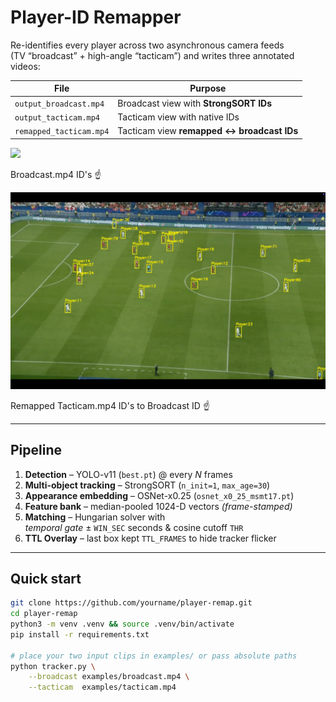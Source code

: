 # Player-ID Remapper

Re-identifies every player across two asynchronous camera feeds  
(TV “broadcast” + high-angle “tacticam”) and writes three annotated
videos:

| File | Purpose |
|------|---------|
| `output_broadcast.mp4` | Broadcast view with **StrongSORT IDs** |
| `output_tacticam.mp4`  | Tacticam view with native IDs |
| `remapped_tacticam.mp4`| Tacticam view **remapped ↔ broadcast IDs** |

<p align="left">
  <img src="results/ss1.png" width="600">
  <figcaption>Broadcast.mp4 ID's ☝️</figcaption>
</p>
<p align="left">
  <img src="results/ss2.png" width="600">
  <figcaption>Remapped Tacticam.mp4 ID's to Broadcast ID ☝️</figcaption>
</p>

---

## Pipeline

1. **Detection** – YOLO-v11 (`best.pt`) @ every *N* frames  
2. **Multi-object tracking** – StrongSORT (`n_init=1`, `max_age=30`)  
3. **Appearance embedding** – OSNet-x0.25 (`osnet_x0_25_msmt17.pt`)  
4. **Feature bank** – median-pooled 1024-D vectors *(frame-stamped)*  
5. **Matching** – Hungarian solver with  
   *temporal gate* ± `WIN_SEC` seconds & cosine cutoff `THR`  
6. **TTL Overlay** – last box kept `TTL_FRAMES` to hide tracker flicker  


---

## Quick start

```bash
git clone https://github.com/yourname/player-remap.git
cd player-remap
python3 -m venv .venv && source .venv/bin/activate
pip install -r requirements.txt

# place your two input clips in examples/ or pass absolute paths
python tracker.py \
    --broadcast examples/broadcast.mp4 \
    --tacticam  examples/tacticam.mp4
